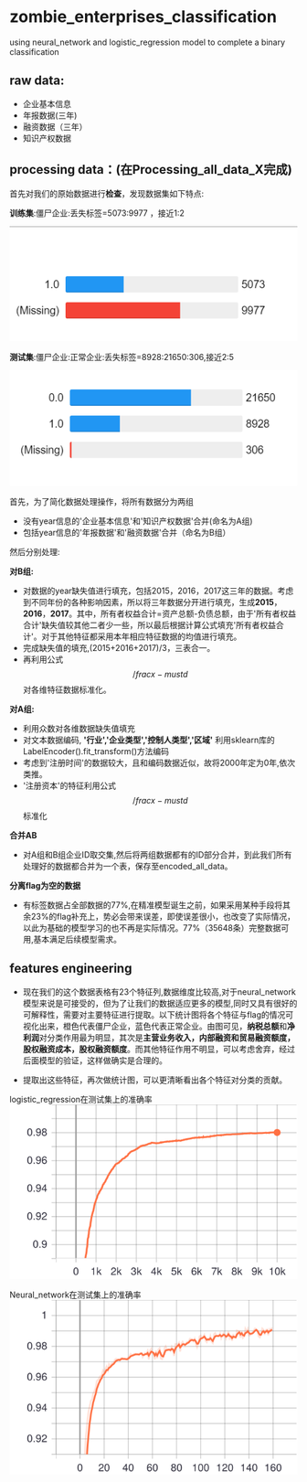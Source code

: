 # zombie_enterprises_classification
using neural_network and logistic_regression model to complete a binary classification

## raw data:
- 企业基本信息
- 年报数据(三年)
- 融资数据（三年）
- 知识产权数据

## processing data：(在Processing_all_data_X完成)
首先对我们的原始数据进行**检查**，发现数据集如下特点:

**训练集**:僵尸企业:丢失标签=5073:9977 ，接近1:2

![Image text](https://github.com/HongdaChen/zombie_enterprises_classification/blob/master/picture/base.png)

**测试集**:僵尸企业:正常企业:丢失标签=8928:21650:306,接近2:5

![Image text](https://github.com/HongdaChen/zombie_enterprises_classification/blob/master/picture/varify.png)

首先，为了简化数据处理操作，将所有数据分为两组
- 没有year信息的'企业基本信息'和'知识产权数据'合并(命名为A组)
- 包括year信息的'年报数据'和'融资数据'合并（命名为B组）

然后分别处理:

**对B组:**

- 对数据的year缺失值进行填充，包括2015，2016，2017这三年的数据。考虑到不同年份的各种影响因素，所以将三年数据分开进行填充，生成**2015**，**2016**，**2017**。其中，所有者权益合计=资产总额-负债总额，由于'所有者权益合计'缺失值较其他二者少一些，所以最后根据计算公式填充'所有者权益合计'。对于其他特征都采用本年相应特征数据的均值进行填充。
- 完成缺失值的填充,(2015+2016+2017)/3，三表合一。
- 再利用公式$$ /frac{x-mu}{std} $$对各维特征数据标准化。

**对A组:**

- 利用众数对各维数据缺失值填充
- 对文本数据编码, **'行业','企业类型','控制人类型','区域'** 利用sklearn库的LabelEncoder().fit_transform()方法编码
- 考虑到'注册时间'的数据较大，且和编码数据近似，故将2000年定为0年,依次类推。
- '注册资本'的特征利用公式$$ /frac{x-mu}{std} $$标准化

**合并AB**

- 对A组和B组企业ID取交集,然后将两组数据都有的ID部分合并，到此我们所有处理好的数据都合并为一个表，保存至encoded_all_data。

**分离flag为空的数据**

- 有标签数据占全部数据的77%,在精准模型诞生之前，如果采用某种手段将其余23%的flag补充上，势必会带来误差，即使误差很小，也改变了实际情况，以此为基础的模型学习的也不再是实际情况。77%（35648条）完整数据可用,基本满足后续模型需求。

## features engineering

- 现在我们的这个数据表格有23个特征列,数据维度比较高,对于neural_network模型来说是可接受的，但为了让我们的数据适应更多的模型,同时又具有很好的可解释性，需要对主要特征进行提取。以下统计图将各个特征与flag的情况可视化出来，橙色代表僵尸企业，蓝色代表正常企业。由图可见，**纳税总额**和**净利润**对分类作用最为明显，其次是**主营业务收入，内部融资和贸易融资额度，股权融资成本，股权融资额度**。而其他特征作用不明显，可以考虑舍弃，经过后面模型的验证，这样做确实是合理的。


- 提取出这些特征，再次做统计图，可以更清晰看出各个特征对分类的贡献。




logistic_regression在测试集上的准确率
![Image text](https://github.com/HongdaChen/zombie_enterprises_classification/blob/master/pictures/l_tes_acc.svg)

Neural_network在测试集上的准确率
![Image text](https://github.com/HongdaChen/zombie_enterprises_classification/blob/master/picture/neuron_valid_acc.svg)

